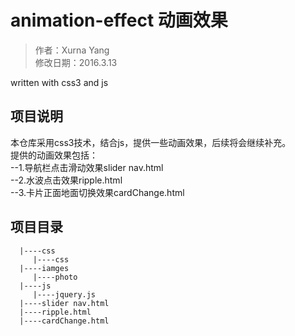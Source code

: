 animation-effect 动画效果
========
>作者：Xurna Yang <br/>
>修改日期：2016.3.13 <br/>

written with css3 and js <br/>

项目说明<br/>
-------
本仓库采用css3技术，结合js，提供一些动画效果，后续将会继续补充。<br/>
   提供的动画效果包括：<br/>
   --1.导航栏点击滑动效果slider nav.html <br/>
   --2.水波点击效果ripple.html  <br/>
   --3.卡片正面地面切换效果cardChange.html <br/>



项目目录<br/>
-------
      |----css
         |----css
      |----iamges
         |----photo
      |----js 
         |----jquery.js  
      |----slider nav.html  
      |----ripple.html  
      |----cardChange.html  



